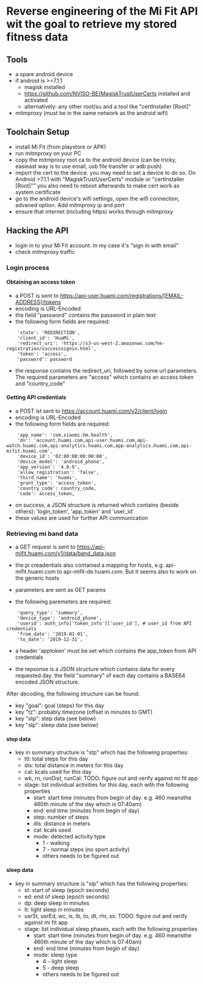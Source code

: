 # Reverse engineering of the Mi Fit API wit the goal to retrieve my stored fitness data

## Tools

- a spare android device
- if android is >=7.1.1
    - magisk installed
    - https://github.com/NVISO-BE/MagiskTrustUserCerts installed and activated
    - alternatively: any other root/su and a tool like "certInstaller [Root]"
- mitmproxy (must be in the same network as the android wifi)


## Toolchain Setup

- install Mi Fit (from playstore or APK)
- run mitmproxy on your PC
- copy the mitmproxy root ca to the android device (can be tricky, easieast way is to use email, usb file transfer or adb push)
- import the cert to the device. you may need to set a device to do so. On Android >7.1.1 with "MagiskTrustUserCerts" module or "certInstaller [Root]"" you also need to reboot afterwards to make cert work as system certificate
- go to the android device's wifi settings, open the wifi connection, advaned option. Add mitmproxy ip and port
- ensure that internet (including https) works through mitmproxy


## Hacking the API

- login in to your Mi Fit account. In my case it's "sign in with email"
- check mitmproxy traffic

### Login process

#### Obtaining an access token

- a POST is sent to https://api-user.huami.com/registrations/[EMAIL-ADDRESS]/tokens
- encoding is URL-Encoded
- the field "password" contains the password in plain text
- the following form fields are required:

```
	'state': 'REDIRECTION',
	'client_id': 'HuaMi',
	'redirect_uri': 'https://s3-us-west-2.amazonws.com/hm-registration/successsignin.html',
	'token': 'access',
	'password': password
```

- the response contains the redirect_uri, followed by some url parameters. The required parameters are "access" which contains an access token and "country_code"

#### Getting API credentials

- a POST ist sent to https://account.huami.com/v2/client/login
- encoding is URL-Encoded
- the following form fields are required:

```
	'app_name': 'com.xiaomi.hm.health',
	'dn': 'account.huami.com,api-user.huami.com,api-watch.huami.com,api-analytics.huami.com,app-analytics.huami.com,api-mifit.huami.com',
	'device_id': '02:00:00:00:00:00',
	'device_model': 'android_phone',
	'app_version': '4.0.9',
	'allow_registration': 'false',
	'third_name': 'huami',
	'grant_type': 'access_token',
	'country_code': country_code,
	'code': access_token,
```

- on success, a JSON structure is returned which contains (beside others): 'login_token', 'app_token' and 'user_id'
- these values are used for further API communication


### Retrieving mi band data

- a GET request is sent to https://api-mifit.huami.com/v1/data/band_data.json
- the pi creadentials also contained a mapping for hosts, e.g. api-mifit.huami.com to api-mifit-de.huami.com. But it seems also to work on the generic hosts 
- parameters are sent as GET params

- the following paremeters are required:

```
	'query_type': 'summary',
	'device_type': 'android_phone',
	'userid': auth_info['token_info']['user_id'], # user_id from API credentials
	'from_date': '2019-01-01',
	'to_date': '2019-12-31',
```

- a header 'apptoken' must be set which contains the app_token from API credentials

- the repsonse is a JSON structure which contains data for every requested day. the field "summary" of each day contains a BASE64 encoded JSON structure.

After decoding, the following structure can be found:

- key "goal": goal (steps) for this day
- key "tz": probably timezone (offset in minutes to GMT)
- key "stp": step data (see below)
- key "slp": sleep data (see below)

#### step data

- key in summary structure is "stp" which has the following properties:
    - ttl: total steps for this day
    - dis: total distance in meters for this day
    - cal: kcals used for this day
    - wk, rn, runDist, runCal: TODO: figure out and verify against mi fit app
    - stage: list individual activities for this day, each with the following properties
        - start: start time (minutes from begin of day. e.g. 460 meansthe 460th minute of the day which is 07:40am)
        - end: end time (minutes from begin of day)
        - step: number of steps
        - dis: distance in meters
        - cal: kcals used
        - mode: detected activity type
            - 1 - walking
            - 7 - normal steps (no sport activity)
            - others needs to be figured out


#### sleep data

- key in summary structure is "slp" which has the following properties:
    - st: start of sleep (epoch seconds)
    - ed: end of sleep (epoch seconds)
    - dp: deep sleep in minutes
    - lt: light sleep in minutes
    - usrSt, usrEd, wc, is, lb, to, dt, rhr, ss: TODO: figure out and verify against mi fit app
    - stage: list individual sleep phases, each with the following properties
        - start: start time (minutes from begin of day. e.g. 460 meansthe 460th minute of the day which is 07:40am)
        - end: end time (minutes from begin of day)
        - mode: sleep type
            - 4 - light sleep
            - 5 - deep sleep
            - others needs to be figured out

